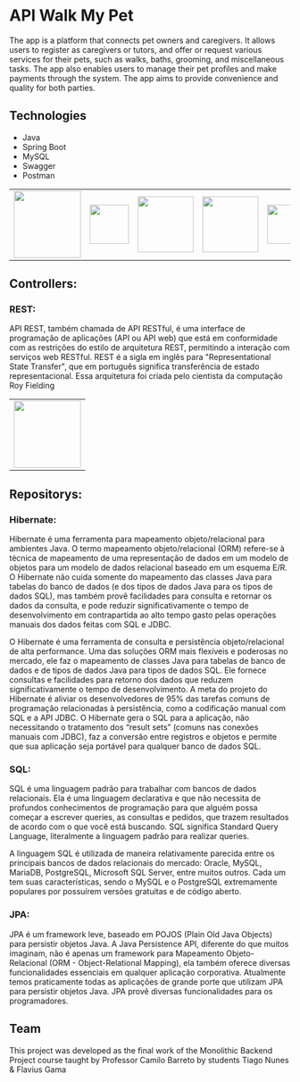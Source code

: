 # API Walk My Pet

The app is a platform that connects pet owners and caregivers. It allows users to register as caregivers or tutors, and offer or request various services for their pets, such as walks, baths, grooming, and miscellaneous tasks. The app also enables users to manage their pet profiles and make payments through the system. The app aims to provide convenience and quality for both parties.

## Technologies

- Java
- Spring Boot
- MySQL
- Swagger
- Postman

<table>
  <tr>
    <td><img src="https://upload.wikimedia.org/wikipedia/en/thumb/3/30/Java_programming_language_logo.svg/131px-Java_programming_language_logo.svg.png" style="height:120px; float:left;"></td>
    <td><img src="https://www.digics.si/wp-content/uploads/2020/09/spring_boot_logo.png" style="height:70px; float:left;"></td>
    <td><img src="https://altyra.com/wp-content/uploads/2018/11/mysql-logo-png-transparent.png" style="height:100px; float:left;"></td>
    <td><img src="https://th.bing.com/th/id/OIP.fTN8mWwhZUVfDxlBYrZK4wHaD7?pid=ImgDet&rs=1" style="height:100px; float:left;"></td>
    <td><img src="https://logos-download.com/wp-content/uploads/2020/06/Postman_Logo.png" style="height:70px; float:left;"></td>
  </tr>
</table>

## Controllers:
### REST:
API REST, também chamada de API RESTful, é uma interface de programação de aplicações (API ou API web) que está em conformidade com as restrições do estilo de arquitetura REST, permitindo a interação com serviços web RESTful. REST é a sigla em inglês para "Representational State Transfer", que em português significa transferência de estado representacional. Essa arquitetura foi criada pelo cientista da computação Roy Fielding
<table>
  <tr>
    <td><img src="https://miro.medium.com/v2/resize:fit:676/0*1-0GdlZkEdlKf80d.jpg" style="height:120px; float:left;"></td>
  </tr>
</table>

## Repositorys:
### Hibernate:
Hibernate é uma ferramenta para mapeamento objeto/relacional para ambientes Java. O termo mapeamento objeto/relacional (ORM) refere-se à técnica de mapeamento de uma representação de dados em um modelo de objetos para um modelo de dados relacional baseado em um esquema E/R. O Hibernate não cuida somente do mapeamento das classes Java para tabelas do banco de dados (e dos tipos de dados Java para os tipos de dados SQL), mas também provê facilidades para consulta e retornar os dados da consulta, e pode reduzir significativamente o tempo de desenvolvimento em contrapartida ao alto tempo gasto pelas operações manuais dos dados feitas com SQL e JDBC.

O Hibernate é uma ferramenta de consulta e persistência objeto/relacional de alta performance. Uma das soluções ORM mais flexíveis e poderosas no mercado, ele faz o mapeamento de classes Java para tabelas de banco de dados e de tipos de dados Java para tipos de dados SQL. Ele fornece consultas e facilidades para retorno dos dados que reduzem significativamente o tempo de desenvolvimento. A meta do projeto do Hibernate é aliviar os desenvolvedores de 95% das tarefas comuns de programação relacionadas à persistência, como a codificação manual com SQL e a API JDBC. O Hibernate gera o SQL para a aplicação, não necessitando o tratamento dos “result sets” (comuns nas conexões manuais com JDBC), faz a conversão entre registros e objetos e permite que sua aplicação seja portável para qualquer banco de dados SQL.

### SQL:
SQL é uma linguagem padrão para trabalhar com bancos de dados relacionais. Ela é uma linguagem declarativa e que não necessita de profundos conhecimentos de programação para que alguém possa começar a escrever queries, as consultas e pedidos, que trazem resultados de acordo com o que você está buscando. SQL significa Standard Query Language, literalmente a linguagem padrão para realizar queries.

A linguagem SQL é utilizada de maneira relativamente parecida entre os principais bancos de dados relacionais do mercado: Oracle, MySQL, MariaDB, PostgreSQL, Microsoft SQL Server, entre muitos outros. Cada um tem suas características, sendo o MySQL e o PostgreSQL extremamente populares por possuírem versões gratuitas e de código aberto.

### JPA:
JPA é um framework leve, baseado em POJOS (Plain Old Java Objects) para persistir objetos Java. A Java Persistence API, diferente do que muitos imaginam, não é apenas um framework para Mapeamento Objeto-Relacional (ORM - Object-Relational Mapping), ela também oferece diversas funcionalidades essenciais em qualquer aplicação corporativa.
Atualmente temos praticamente todas as aplicações de grande porte que utilizam JPA para persistir objetos Java. JPA provê diversas funcionalidades para os programadores.

## Team

This project was developed as the final work of the Monolithic Backend Project course taught by Professor Camilo Barreto by students Tiago Nunes & Flavius Gama
